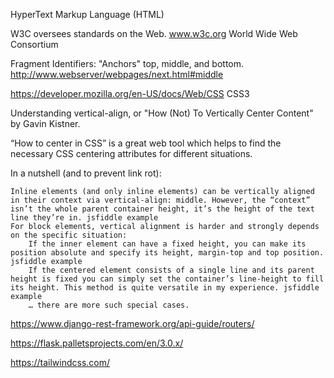 HyperText Markup Language (HTML)

W3C oversees standards on the Web. www.w3c.org
World Wide Web Consortium

Fragment Identifiers:
"Anchors" top, middle, and bottom.
http://www.webserver/webpages/next.html#middle

https://developer.mozilla.org/en-US/docs/Web/CSS
CSS3

Understanding vertical-align, or "How (Not) To Vertically Center Content" by Gavin Kistner.

“How to center in CSS” is a great web tool which helps to find the necessary CSS centering attributes for different situations.

In a nutshell (and to prevent link rot):

    Inline elements (and only inline elements) can be vertically aligned in their context via vertical-align: middle. However, the “context” isn’t the whole parent container height, it’s the height of the text line they’re in. jsfiddle example
    For block elements, vertical alignment is harder and strongly depends on the specific situation:
        If the inner element can have a fixed height, you can make its position absolute and specify its height, margin-top and top position. jsfiddle example
        If the centered element consists of a single line and its parent height is fixed you can simply set the container’s line-height to fill its height. This method is quite versatile in my experience. jsfiddle example
        … there are more such special cases.

https://www.django-rest-framework.org/api-guide/routers/

https://flask.palletsprojects.com/en/3.0.x/

https://tailwindcss.com/
